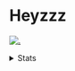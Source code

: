 # Heyzzz  

[![.](https://skillicons.dev/icons?i=js,java)](https://skillicons.dev)  

<details>
<summary>Stats</summary
<!--START_SECTION:waka-->

```txt
TypeScript   6 hrs 18 mins   █████████████████░░░░░░░░   67.67 %
CSS          2 hrs 6 mins    █████▓░░░░░░░░░░░░░░░░░░░   22.63 %
JavaScript   53 mins         ██▒░░░░░░░░░░░░░░░░░░░░░░   09.59 %
XML          0 secs          ░░░░░░░░░░░░░░░░░░░░░░░░░   00.06 %
TSQL         0 secs          ░░░░░░░░░░░░░░░░░░░░░░░░░   00.04 %
```

<!--END_SECTION:waka-->
</details>
